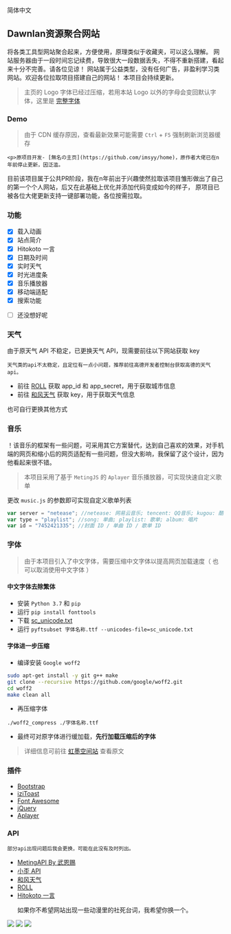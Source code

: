 简体中文 

<p>
<strong><h2>Dawnlan资源聚合网站</h2></strong>
将各类工具型网站聚合起来，方便使用，原理类似于收藏夹，可以这么理解。
    网站服务器由于一段时间忘记续费，导致很大一段数据丢失，不得不重新搭建，看起来十分不完善。请各位见谅！
        网站属于公益类型，没有任何广告，非盈利学习类网站。欢迎各位拉取项目搭建自己的网站！
            本项目会持续更新。
</p>

>主页的 Logo 字体已经过压缩，若用本站 Logo 以外的字母会变回默认字体，这里是 [完整字体](https://file.imsyy.top/font/Pacifico-Regular.ttf)

### Demo
>由于 CDN 缓存原因，查看最新效果可能需要 `Ctrl` + `F5` 强制刷新浏览器缓存

    <p>原项目开发- [無名の主页](https://github.com/imsyy/home)，原作者大佬已在n年前停止更新，因泛滥。
目前该项目属于公共PR阶段，我在n年前出于兴趣使然拉取该项目雏形做出了自己的第一个个人网站，后又在此基础上优化并添加代码变成如今的样子，
原项目已被各位大佬更新支持一键部署功能，各位按需拉取。
</p>

### 功能

- [x] 载入动画
- [x] 站点简介
- [x] Hitokoto 一言
- [x] 日期及时间
- [x] 实时天气
- [x] 时光进度条
- [x] 音乐播放器
- [x] 移动端适配
- [x] 搜索功能
* [ ] 还没想好呢


### 天气

由于原天气 API 不稳定，已更换天气 API，现需要前往以下网站获取 key
    
    天气类的api不太稳定，且定位有一点小问题，推荐前往高德开发者控制台获取高德的天气api。
- 前往 [ROLL](https://www.mxnzp.com/doc/list) 获取 app_id 和 app_secret，用于获取城市信息
- 前往 [和风天气](https://dev.qweather.com/) 获取 key，用于获取天气信息

也可自行更换其他方式

<!-- ### 配置

本项目可采用 `json` 文件来配置站点内容，该配置不受版本更新影响，可将自定义配置写入 `setting.json` 以更改页面内容

-->

### 音乐

 ！该音乐的框架有一些问题，可采用其它方案替代，达到自己喜欢的效果，对手机端的网页和缩小后的网页适配有一些问题，但没大影响，我保留了这个设计，因为他看起来很不错。
>本项目采用了基于 `MetingJS` 的 `Aplayer` 音乐播放器，可实现快速自定义歌单  

更改 `music.js` 的参数即可实现自定义歌单列表

```js
var server = "netease"; //netease: 网易云音乐; tencent: QQ音乐; kugou: 酷狗音乐; xiami: 虾米; kuwo: 酷我
var type = "playlist"; //song: 单曲; playlist: 歌单; album: 唱片
var id = "7452421335"; //封面 ID / 单曲 ID / 歌单 ID
```

### 字体
>由于本项目引入了中文字体，需要压缩中文字体以提高网页加载速度（ 也可以取消使用中文字体 ）

#### 中文字体去除繁体

- 安装 `Python 3.7` 和 `pip`
- 运行 `pip install fonttools`
- 下载 [sc_unicode.txt](https://gist.githubusercontent.com/imaegoo/d64e5088b723c2e02c40985f55ff12db/raw/5ebd2ce49418c73459a9dfe050483409306a6c1d/sc_unicode.txt)
- 运行 `pyftsubset 字体名称.ttf --unicodes-file=sc_unicode.txt`

#### 字体进一步压缩

- 编译安装 `Google woff2`

```bash
sudo apt-get install -y git g++ make
git clone --recursive https://github.com/google/woff2.git
cd woff2
make clean all
```

- 再压缩字体

```
./woff2_compress ./字体名称.ttf
```

- 最终可对原字体进行缓加载，**先行加载压缩后的字体**

>详细信息可前往 [虹墨空间站](https://www.imaegoo.com/2020/chinese-font-compress/) 查看原文

### 插件

* [Bootstrap](https://getbootstrap.com/)
* [iziToast](https://izitoast.marcelodolza.com/)
* [Font Awesome](https://fontawesome.com/)
* [jQuery](https://jquery.com/)
* [Aplayer](https://aplayer.js.org/)

### API
    部分api出现问题后我会更换，可能在此没有及时列出。
* [MetingAPI By 武恩赐](https://api.wuenci.com/meting/api/)
* [小歪 API](https://api.ixiaowai.cn/)
* [和风天气](https://dev.qweather.com/)
* [ROLL](https://www.mxnzp.com/doc/list)
* [Hitokoto 一言](https://hitokoto.cn/)<p>如果你不希望网站出现一些动漫里的社死台词，我希望你换一个。</p>
  

<a title="SSL" target="_blank" href="https://myssl.com/seal/detail?domain=www.dawnlan.top"><img src="https://img.shields.io/badge/MySSL-安全认证-brightgreen"></a>&nbsp;<a title="CDN" target="_blank" href="https://cdnjs.com/"><img src="https://img.shields.io/badge/CDN-Cloudflare-blue"></a>&nbsp;<a title="Copyright" target="_blank" href="https://www.dawnlan.top/"><img src="https://img.shields.io/badge/Copyright%20%C2%A9%202020--2022-%E7%84%A1%E5%90%8D-red"></a>
